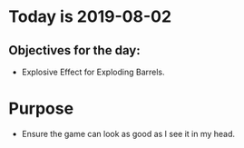 # Today is 2019-08-02

## Objectives for the day:

- Explosive Effect for Exploding Barrels.

# Purpose

- Ensure the game can look as good as I see it in my head.

